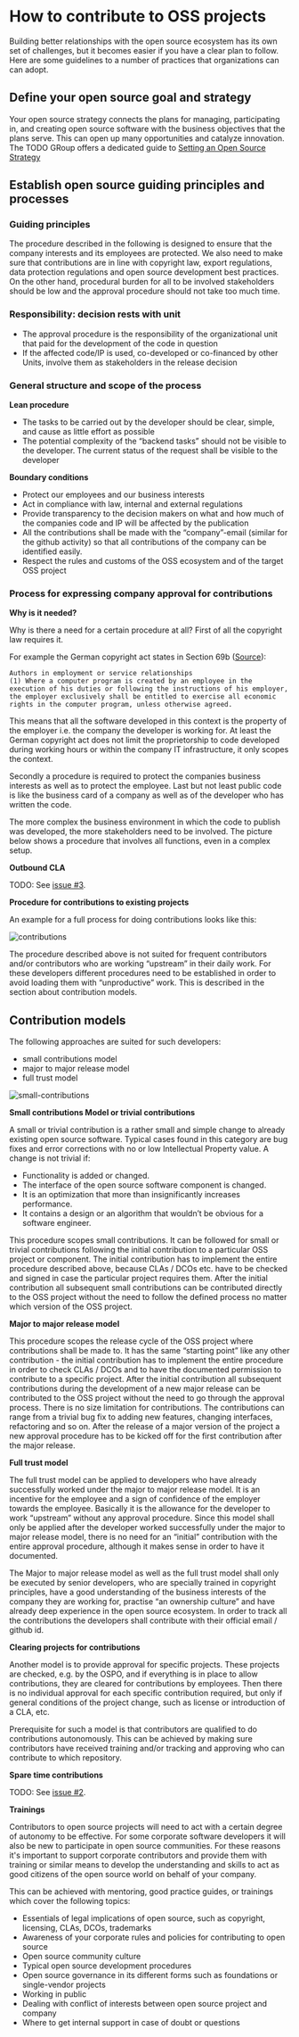# How to contribute to OSS projects

Building better relationships with the open source ecosystem has its own set of challenges, but it becomes easier if you have a clear plan to follow. Here are some guidelines to a number of practices that organizations can can adopt.

## Define your open source goal and strategy

 Your open source strategy connects the plans for managing, participating in, and creating open source software with the business objectives that the plans serve. This can open up many opportunities and catalyze innovation. The TODO GRoup offers a dedicated guide to [Setting an Open Source Strategy](https://todogroup.org/guides/strategy/)

## Establish open source guiding principles and processes

### Guiding principles

The procedure described in the following is designed to ensure that the company interests and its employees are protected. We also need to make sure that contributions are in line with copyright law, export regulations, data protection regulations and open source development best practices. On the other hand, procedural burden for all to be involved stakeholders should be low and the approval procedure should not take too much time.

### Responsibility: decision rests with unit

* The approval procedure is the responsibility of the organizational unit that paid for the development of the code in question
* If the affected code/IP is used, co-developed or co-financed by other Units, involve them as stakeholders in the release decision

### General structure and scope of the process

**Lean procedure**

* The tasks to be carried out by the developer should be clear, simple, and cause as little effort as possible
* The potential complexity of the “backend tasks” should not be visible to the developer. The current status of the request shall be visible to the developer

**Boundary conditions**

* Protect our employees and our business interests
* Act in compliance with law, internal and external regulations
* Provide transparency to the decision makers on what and how much of the companies code and IP will be affected by the publication
* All the contributions shall be made with the “company”-email (similar for the github activity) so that all contributions of the company can be identified easily.
* Respect the rules and customs of the OSS ecosystem and of the target OSS project

### Process for expressing company approval for contributions

**Why is it needed?**

Why is there a need for a certain procedure at all? First of all the copyright law requires it.

For example the German copyright act states in Section 69b ([Source](https://www.gesetze-im-internet.de/englisch_urhg/englisch_urhg.html#p0522)):

    Authors in employment or service relationships
    (1) Where a computer program is created by an employee in the execution of his duties or following the instructions of his employer, the employer exclusively shall be entitled to exercise all economic rights in the computer program, unless otherwise agreed.

This means that all the software developed in this context is the property of the employer i.e. the company the developer is working for. At least the German copyright act does not limit the proprietorship to code developed during working hours or within the company IT infrastructure, it only scopes the context.

Secondly a procedure is required to protect the companies business interests as well as to protect the employee. Last but not least public code is like the business card of a company as well as of the developer who has written the code.

The more complex the business environment in which the code to publish was developed, the more stakeholders need to be involved. The picture below shows a procedure that involves all functions, even in a complex setup.

**Outbound CLA**

TODO: See [issue #3](https://github.com/Open-Source-Compliance/outbound-oss/issues/3).

**Procedure for contributions to existing projects**

An example for a full process for doing contributions looks like this:

![contributions](./img/template-contribs.JPG)

The procedure described above is not suited for frequent contributors and/or contributors who are working “upstream” in their daily work. For these developers different procedures need to be established in order to avoid loading them with “unproductive” work. This is described in the section about contribution models.

## Contribution models

The following approaches are suited for such developers:

* small contributions model
* major to major release model
* full trust model

![small-contributions](./img/small-contributions.JPG)

**Small contributions Model or trivial contributions**

A small or trivial contribution is a rather small and simple change to already existing open source software. Typical cases found in this category are bug fixes and error corrections with no or low Intellectual Property value.
A change is not trivial if:
* Functionality is added or changed.
* The interface of the open source software component is changed.
* It is an optimization that more than insignificantly increases performance.
* It contains a design or an algorithm that wouldn’t be obvious for a software engineer.

This procedure scopes small contributions. It can be followed for small or trivial contributions following the initial contribution to a particular OSS project or component. The initial contribution has to implement the entire procedure described above, because CLAs / DCOs etc. have to be checked  and signed in case the particular project requires them.
After the initial contribution all subsequent small contributions can be contributed directly to the OSS project without the need to follow the defined process no matter which version of the OSS project.

**Major to major release model**

This procedure scopes the release cycle of the OSS project where contributions shall be made to. It has the same “starting point” like any other contribution - the initial contribution has to implement the entire procedure in order to check CLAs / DCOs and to have the documented permission to contribute to a specific project. After the initial contribution all subsequent contributions during the development of a new major release can be contributed to the OSS project without the need to go through the approval process. There is no size limitation for contributions. The contributions can range from a trivial bug fix to adding new features, changing interfaces, refactoring and so on. After the release of a major version of the project a new approval procedure has to be kicked off for the first contribution after the major release.

**Full trust model**

The full trust model can be applied to developers who have already successfully worked under the major to major release model. It is an incentive for the employee and a sign of confidence of the employer towards the employee. Basically it is the allowance for the developer to work “upstream” without any approval procedure. Since this model shall only be applied after the developer worked successfully under the major to major release model, there is no need for an  “initial” contribution with the entire approval procedure, although it makes sense in order to have it documented.

The Major to major release model as well as the full trust model shall only be executed by  senior developers, who are specially trained in copyright principles, have a good understanding of the business interests of the company they are working for, practise “an ownership culture” and have already deep experience in the open source ecosystem.
In order to track all the contributions the developers shall contribute with their official email / github id.

**Clearing projects for contributions**

Another model is to provide approval for specific projects. These projects are checked, e.g. by the OSPO, and if everything is in place to allow contributions, they are cleared for contributions by employees. Then there is no individual approval for each specific contribution required, but only if general conditions of the project change, such as license or introduction of a CLA, etc.

Prerequisite for such a model is that contributors are qualified to do contributions autonomously. This can be achieved by making sure contributors have received training and/or tracking and approving who can contribute to which repository.

**Spare time contributions**

TODO: See [issue #2](https://github.com/Open-Source-Compliance/outbound-oss/issues/2).

**Trainings**

Contributors to open source projects will need to act with a certain degree of autonomy to be effective. For some corporate software developers it will also be new to participate in open source communities. For these reasons it's important to support corporate contributors and provide them with training or similar means to develop the understanding and skills to act as good citizens of the open source world on behalf of your company.

This can be achieved with mentoring, good practice guides, or trainings which cover the following topics:

* Essentials of legal implications of open source, such as copyright, licensing, CLAs, DCOs, trademarks
* Awareness of your corporate rules and policies for contributing to open source
* Open source community culture
* Typical open source development procedures
* Open source governance in its different forms such as foundations or single-vendor projects
* Working in public
* Dealing with conflict of interests between open source project and company
* Where to get internal support in case of doubt or questions
